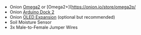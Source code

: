 * Onion [Omega2](https://onion.io/store/omega2/) or [Omega2+](https://onion.io/store/omega2p/
* Onion [Arduino Dock 2](https://onion.io/store/arduino-dock-r2/)
* Onion [OLED Expansion](https://onion.io/store/oled-expansion/) (optional but recommended)
* Soil Moisture Sensor
* 3x Male-to-Female Jumper Wires
